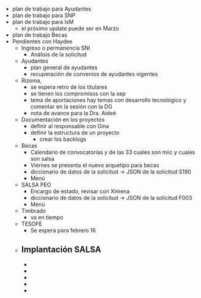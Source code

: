 - plan de trabajo para Ayudantes
- plan de trabajo para SNP
- plan de trabajo para IxM
	- el próximo update puede ser en Marzo
- plan de trabajo Becas
- Pendientes con Haydee
	- Ingreso o permanencia SNI
		- Análisis de la solicitud
	- Ayudantes
		- plan general de ayudantes
		- recuperación de convenios de ayudantes vigentes
	- Rizoma,
		- se espera retro de los titulares
		- se tienen los compromisos con la sep
		- tema de aportaciones hay temas con desarrollo tecnológico y comentar en la sesión con la DG
		- nota de avance para la Dra. Aideé
	- Documentación en los proyectos
		- definir al responsable con Gina
		- definir la estructura de un proyecto
			- crear los backlogs
	- Becas
		- Calendario de convocatorias y de las 33 cuales son miic y cuales son salsa
		- Viernes se presenta el nuevo arquetipo para becas
		- diccionario de datos de la solicitud -> JSON de la solicitud S190
		- Menú
	- SALSA PEO
		- Encargo de estado, revisar con Ximena
		- diccionario de datos de la solicitud -> JSON de la solicitud F003
		- Menú
	- Timbrado
		- va en tiempo
	- TESOFE
		- Se espera para febrero 16
	- Implantación SALSA
		-
		-
		-
		-
		-
		-